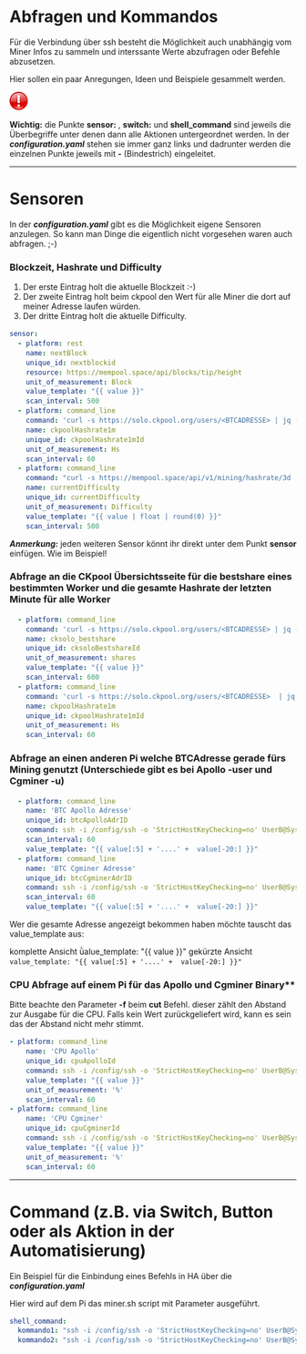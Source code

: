 
# Abfragen und Kommandos
Für die Verbindung über ssh besteht die Möglichkeit auch unabhängig vom Miner Infos zu sammeln und interssante Werte abzufragen oder Befehle abzusetzen.

Hier sollen ein paar Anregungen, Ideen und Beispiele gesammelt werden.

<img src="Images/important.png" width="32px" >

**Wichtig:** die Punkte **sensor:** , **switch:** und **shell_command** sind jeweils die Überbegriffe unter denen dann alle Aktionen untergeordnet werden. In der ***configuration.yaml*** stehen sie immer ganz links und dadrunter werden die einzelnen Punkte jeweils mit **-** (Bindestrich) eingeleitet.

---

# Sensoren
In der ***configuration.yaml*** gibt es die Möglichkeit eigene Sensoren anzulegen. So kann man Dinge die eigentlich nicht vorgesehen waren auch abfragen. ;-)

### Blockzeit, Hashrate und Difficulty ###

1. Der erste Eintrag holt die aktuelle Blockzeit :-)
2. Der zweite Eintrag holt beim ckpool den Wert für alle Miner die dort auf meiner Adresse laufen würden.
3. Der dritte Eintrag holt die aktuelle Difficulty.
```yaml
sensor:
  - platform: rest
    name: nextBlock
    unique_id: nextblockid
    resource: https://mempool.space/api/blocks/tip/height
    unit_of_measurement: Block
    value_template: "{{ value }}"
    scan_interval: 500
  - platform: command_line
    command: 'curl -s https://solo.ckpool.org/users/<BTCADRESSE> | jq -r ''.["hashrate1m"]'''
    name: ckpoolHashrate1m
    unique_id: ckpoolHashrate1mId
    unit_of_measurement: Hs
    scan_interval: 60
  - platform: command_line
    command: "curl -s https://mempool.space/api/v1/mining/hashrate/3d | jq -r '.[\"currentDifficulty\"]'"
    name: currentDifficulty
    unique_id: currentDifficulty
    unit_of_measurement: Difficulty
    value_template: "{{ value | float | round(0) }}"
    scan_interval: 500
```
***Anmerkung:*** jeden weiteren Sensor könnt ihr direkt unter dem Punkt **sensor** einfügen. Wie im Beispiel!


### Abfrage an die CKpool Übersichtsseite für die bestshare eines bestimmten Worker und die gesamte Hashrate der letzten Minute für alle Worker
```yaml
  - platform: command_line
    command: 'curl -s https://solo.ckpool.org/users/<BTCADRESSE> | jq -r ''.["worker"][0]["bestshare"]'''
    name: cksolo_bestshare
    unique_id: cksoloBestshareId
    unit_of_measurement: shares
    value_template: "{{ value }}"
    scan_interval: 600
  - platform: command_line
    command: 'curl -s https://solo.ckpool.org/users/<BTCADRESSE>  | jq -r ''.["hashrate1m"]'''
    name: ckpoolHashrate1m
    unique_id: ckpoolHashrate1mId
    unit_of_measurement: Hs
    scan_interval: 60
```

### Abfrage an einen anderen Pi welche BTCAdresse gerade fürs Mining genutzt (Unterschiede gibt es bei Apollo -user und Cgminer -u)
```yaml
  - platform: command_line
    name: 'BTC Apollo Adresse'
    unique_id: btcApolloAdrID
    command: ssh -i /config/ssh -o 'StrictHostKeyChecking=no' UserB@SystemB ps -ef | grep SCREEN | sed 's/^.*-user//g;s/-p.*$//g'
    scan_interval: 60
    value_template: "{{ value[:5] + '....' +  value[-20:] }}"
  - platform: command_line
    name: 'BTC Cgminer Adresse'
    unique_id: btcCgminerAdrID
    command: ssh -i /config/ssh -o 'StrictHostKeyChecking=no' UserB@SystemB ps -ef | grep SCREEN | sed 's/^.*-u//g;s/-p.*$//g'
    scan_interval: 60
    value_template: "{{ value[:5] + '....' +  value[-20:] }}"
```
Wer die gesamte Adresse angezeigt bekommen haben möchte tauscht das value_template aus:

komplette Ansicht ǜalue_template: "{{ value }}"
gekürzte Ansicht `value_template: "{{ value[:5] + '....' +  value[-20:] }}"`



### CPU Abfrage auf einem Pi für das Apollo und Cgminer Binary**
Bitte beachte den Parameter **-f** beim **cut** Befehl. dieser zählt den Abstand zur Ausgabe für die CPU. Falls kein Wert zurückgeliefert wird, kann es sein das der Abstand nicht mehr stimmt.

```yaml
- platform: command_line
    name: 'CPU Apollo'
    unique_id: cpuApolloId
    command: ssh -i /config/ssh -o 'StrictHostKeyChecking=no' UserB@SystemB top -bn 1 | grep apollo | cut -d' ' -f25
    value_template: "{{ value }}"
    unit_of_measurement: '%'
    scan_interval: 60
- platform: command_line
    name: 'CPU Cgminer'
    unique_id: cpuCgminerId
    command: ssh -i /config/ssh -o 'StrictHostKeyChecking=no' UserB@SystemB top -bn 1 | grep cgminer | cut -d' ' -f22
    value_template: "{{ value }}"
    unit_of_measurement: '%'
    scan_interval: 60
```


---



# Command (z.B. via Switch, Button oder als Aktion in der Automatisierung)

Ein Beispiel für die Einbindung eines Befehls in HA über die ***configuration.yaml***

Hier wird auf dem Pi das miner.sh script mit Parameter ausgeführt.
```yaml
shell_command:
  kommando1: "ssh -i /config/ssh -o 'StrictHostKeyChecking=no' UserB@SystemB bash /home/miner.sh Miner01"
  kommando2: "ssh -i /config/ssh -o 'StrictHostKeyChecking=no' UserB@SystemB bash /home/miner.sh stop"
```

